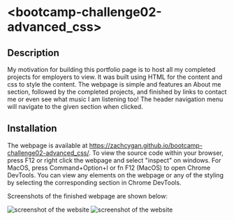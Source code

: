 # <bootcamp-challenge02-advanced_css>

## Description

My motivation for building this portfolio page is to host all my completed projects for employers to view. It was built using HTML for the content and css to style the content. The webpage is simple and features an About me section, followed by the completed projects, and finished by links to contact me or even see what music I am listening too! The header navigation menu will navigate to the given section when clicked.

## Installation

The webpage is available at https://zachcygan.github.io/bootcamp-challenge02-advanced_css/. To view the source code within your browser, press F12 or right click the webpage and select "inspect" on windows. For MacOS,  press Command+Option+I or fn F12 (MacOS) to open Chrome DevTools. You can view any elements on the webpage or any of the styling by selecting the corresponding section in Chrome DevTools. 

Screenshots of the finished webpage are shown below:

![screenshot of the website](assets/images/screenshot.png)
![screenshot of the website](assets/images/screenshot1.png)
    

